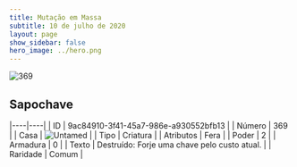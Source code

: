 ```yaml
---
title: Mutação em Massa
subtitle: 10 de julho de 2020
layout: page
show_sidebar: false
hero_image: ../hero.png
---
```


![369](https://cdn.keyforgegame.com/media/card_front/pt/479_369_67VF7669QVVX_pt.png)

## Sapochave

|----|----|
| ID | 9ac84910-3f41-45a7-986e-a930552bfb13 |
| Número | 369 |
| Casa | ![Untamed](https://archonarcana.com/images/thumb/b/bd/Untamed.png/22px-Untamed.png "Indomados") |
| Tipo | Criatura |
| Atributos | Fera |
| Poder | 2 |
| Armadura | 0 |
| Texto | Destruído: Forje uma chave pelo custo atual. |
| Raridade | Comum |
